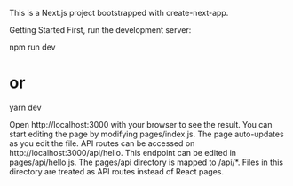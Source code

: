 This is a Next.js project bootstrapped with create-next-app.

Getting Started
First, run the development server:

npm run dev
# or
yarn dev

Open http://localhost:3000 with your browser to see the result.
You can start editing the page by modifying pages/index.js. The page auto-updates as you edit the file.
API routes can be accessed on http://localhost:3000/api/hello. This endpoint can be edited in pages/api/hello.js.
The pages/api directory is mapped to /api/*. Files in this directory are treated as API routes instead of React pages.
